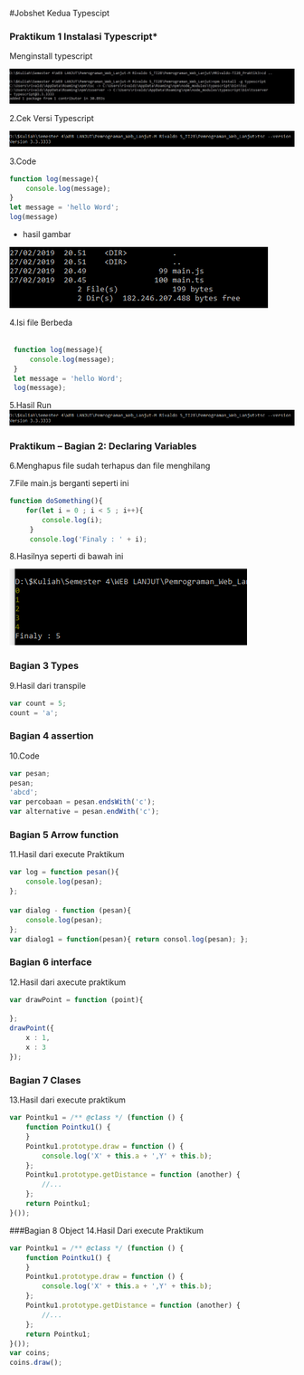 #Jobshet Kedua Typescipt

### Praktikum 1 Instalasi Typescript*

Menginstall typescript 

![](image\js2\1.png)

2.Cek Versi Typescript 

![](image\js2\2.png)

3.Code 

```typescript
function log(message){
    console.log(message);
}
let message = 'hello Word';
log(message)
```

 * hasil gambar

![](image\js2\3.png)

4.Isi file Berbeda 

```typescript

 function log(message){
     console.log(message);
 }
 let message = 'hello Word';
 log(message);

```
 5.Hasil Run 
 ![](image\js2\2.png)

 ### Praktikum	–	Bagian	2:	Declaring	Variables

 6.Menghapus file 
   sudah terhapus dan file menghilang

7.File main.js berganti seperti ini 

```typescript
function doSomething(){
    for(let i = 0 ; i < 5 ; i++){
        console.log(i);
     }
     console.log('Finaly : ' + i); 

```

8.Hasilnya seperti di bawah ini
 
![](image\js2\8.png)

### Bagian 3 Types

9.Hasil dari transpile 
```typescript
var count = 5;
count = 'a';
```

### Bagian 4 assertion 
10.Code 
```typescript 
var pesan;
pesan;
'abcd';
var percobaan = pesan.endsWith('c');
var alternative = pesan.endWith('c');

```

### Bagian 5 Arrow function 

11.Hasil dari execute Praktikum 
```typescript
var log = function pesan(){
    console.log(pesan);
};

var dialog - function (pesan){
    console.log(pesan);
};
var dialog1 = function(pesan){ return consol.log(pesan); };
```

### Bagian 6 interface 

12.Hasil dari axecute praktikum 

```typescript
var drawPoint = function (point){

};
drawPoint({
    x : 1,
    x : 3
});
```


### Bagian 7 Clases 
13.Hasil dari execute praktikum 

```typescript
var Pointku1 = /** @class */ (function () {
    function Pointku1() {
    }
    Pointku1.prototype.draw = function () {
        console.log('X' + this.a + ',Y' + this.b);
    };
    Pointku1.prototype.getDistance = function (another) {
        //...
    };
    return Pointku1;
}());

```
###Bagian 8 Object 
14.Hasil Dari execute Praktikum 

```typescript
var Pointku1 = /** @class */ (function () {
    function Pointku1() {
    }
    Pointku1.prototype.draw = function () {
        console.log('X' + this.a + ',Y' + this.b);
    };
    Pointku1.prototype.getDistance = function (another) {
        //...
    };
    return Pointku1;
}());
var coins;
coins.draw();
```